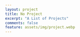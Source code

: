 ```yaml
---
layout: project
title: No Project
excerpt: "A List of Projects"
comments: false
feature: assets/img/project.webp
---
```

